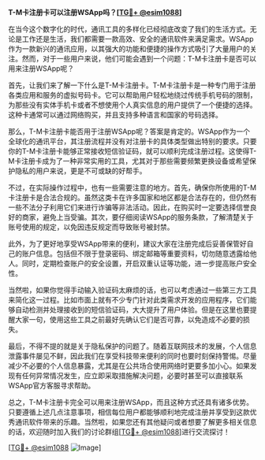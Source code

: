 **T-M卡注册卡可以注册WSApp吗？[[TG💪+ @esim1088](https://t.me/s/esim1088)]**

在当今这个数字化的时代，通讯工具的多样化已经彻底改变了我们的生活方式。无论是工作还是生活，我们都需要一款高效、安全的通讯软件来满足需求。WSApp作为一款新兴的通讯应用，以其强大的功能和便捷的操作方式吸引了大量用户的关注。然而，对于一些用户来说，他们可能会遇到一个问题：T-M卡注册卡是否可以用来注册WSApp呢？

首先，让我们来了解一下什么是T-M卡注册卡。T-M卡注册卡是一种专门用于注册各类应用和服务的虚拟号码卡。它可以帮助用户轻松地绕过传统手机号码的限制，为那些没有实体手机卡或者不想使用个人真实信息的用户提供了一个便捷的选择。这种卡通常可以通过网络购买，并且支持多种语言和国家的号码选择。

那么，T-M卡注册卡能否用于注册WSApp呢？答案是肯定的。WSApp作为一个全球化的通讯平台，其注册流程并没有对注册卡的具体类型做出特别的要求。只要你的T-M卡注册卡能够正常接收短信验证码，就可以顺利完成注册过程。这使得T-M卡注册卡成为了一种非常实用的工具，尤其对于那些需要频繁更换设备或希望保护隐私的用户来说，更是不可或缺的好帮手。

不过，在实际操作过程中，也有一些需要注意的地方。首先，确保你所使用的T-M卡注册卡是合法合规的。虽然这类卡在许多国家和地区都是合法存在的，但仍然有一些不法分子利用它们来进行诈骗等非法活动。因此，在购买时一定要选择信誉良好的商家，避免上当受骗。其次，要仔细阅读WSApp的服务条款，了解清楚关于账号使用的规定，以免因违反规定而导致账号被封禁。

此外，为了更好地享受WSApp带来的便利，建议大家在注册完成后妥善保管好自己的账户信息。包括但不限于登录密码、绑定邮箱等重要资料，切勿随意透露给他人。同时，定期检查账户的安全设置，开启双重认证等功能，进一步提高账户安全性。

当然啦，如果你觉得手动输入验证码太麻烦的话，也可以考虑通过一些第三方工具来简化这一过程。比如市面上就有不少专门针对此类需求开发的应用程序，它们能够自动检测并处理接收到的短信验证码，大大提升了用户体验。但是在这里也要提醒大家一句，使用这些工具之前最好先确认它们是否可靠，以免造成不必要的损失。

最后，不得不提的就是关于隐私保护的问题了。随着互联网技术的发展，个人信息泄露事件屡见不鲜，因此我们在享受科技带来便利的同时也要时刻保持警惕。尽量减少不必要的个人信息暴露，尤其是在公共场合使用网络时更要多加小心。如果发现有任何异常情况发生，应立即采取措施解决问题，必要时甚至可以直接联系WSApp官方客服寻求帮助。

总之，T-M卡注册卡完全可以用来注册WSApp，而且这种方式还具有诸多优势。只要遵循上述几点注意事项，相信每位用户都能够顺利地完成注册并享受到这款优秀通讯软件带来的乐趣。当然啦，如果您还有其他疑问或者想要了解更多相关信息的话，欢迎随时加入我们的讨论群组[[TG💪+ @esim1088](https://t.me/s/esim1088)]进行交流探讨！

[[TG💪+ @esim1088](https://t.me/s/esim1088) ![Image](https://i.postimg.cc/4NQfJmqS/Snipaste-2025-05-13-00-14-12.png)]